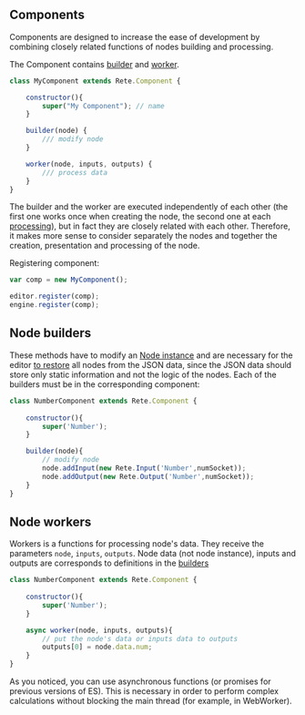Components
-

Components are designed to increase the ease of development by combining closely related functions of nodes building and processing.

The Component contains [builder](Components.html#node-builders) and [worker](Components.html#node-workers). 

```js
class MyComponent extends Rete.Component {

    constructor(){
        super("My Component"); // name
    }

    builder(node) {
        /// modify node
    }

    worker(node, inputs, outputs) {
        /// process data
    }
}
```

The builder and the worker are executed independently of each other (the first one works once when creating the node, the second one at each [processing](Engine.html#processing)), but in fact they are closely related with each other. Therefore, it makes more sense to consider separately the nodes and together the creation, presentation and processing of the node.

Registering component:
```js
var comp = new MyComponent();

editor.register(comp);
engine.register(comp);
```

## Node builders

These methods have to modify an [Node instance](Nodes.html) and are necessary for the editor [to restore](Editor.html#exportimport-data) all nodes from the JSON data, since the JSON data should store only static information and not the logic of the nodes. Each of the builders must be in the corresponding component:

```js
class NumberComponent extends Rete.Component {
    
    constructor(){
        super('Number');
    }

    builder(node){
        // modify node
        node.addInput(new Rete.Input('Number',numSocket));
        node.addOutput(new Rete.Output('Number',numSocket));
    }
}
```

## Node workers

Workers is a functions for processing  node's data. They receive the parameters `node`, `inputs`, `outputs`. Node data (not node instance), inputs and outputs are corresponds to definitions in the [builders](Components.html#node-builders)


```js
class NumberComponent extends Rete.Component {
    
    constructor(){
        super('Number');
    }

    async worker(node, inputs, outputs){
        // put the node's data or inputs data to outputs
        outputs[0] = node.data.num;
    }
}
```

As you noticed, you can use asynchronous functions (or promises for previous versions of ES). This is necessary in order to perform complex calculations without blocking the main thread (for example, in WebWorker).
